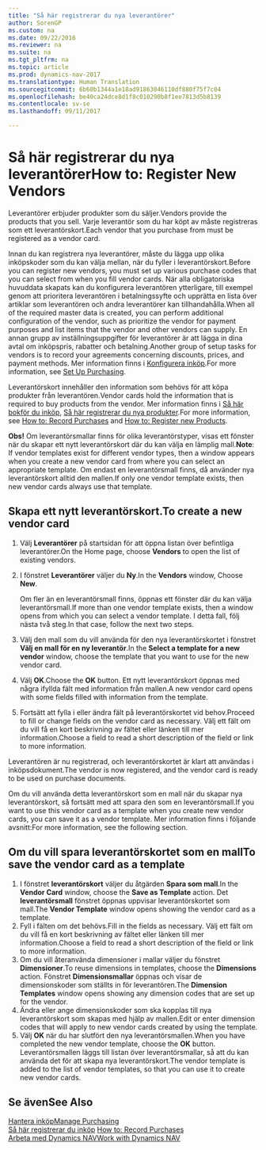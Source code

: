 ```yaml
---
title: "Så här registrerar du nya leverantörer"
author: SorenGP
ms.custom: na
ms.date: 09/22/2016
ms.reviewer: na
ms.suite: na
ms.tgt_pltfrm: na
ms.topic: article
ms.prod: dynamics-nav-2017
ms.translationtype: Human Translation
ms.sourcegitcommit: 6b60b1344a1e18ad91863046110df880f75f7c04
ms.openlocfilehash: be40ca24dce8d1f8c010290b8f1ee7813d5b8139
ms.contentlocale: sv-se
ms.lasthandoff: 09/11/2017

---
```


# <a name="how-to-register-new-vendors"></a><span data-ttu-id="69195-102">Så här registrerar du nya leverantörer</span><span class="sxs-lookup"><span data-stu-id="69195-102">How to: Register New Vendors</span></span>
<span data-ttu-id="69195-103">Leverantörer erbjuder produkter som du säljer.</span><span class="sxs-lookup"><span data-stu-id="69195-103">Vendors provide the products that you sell.</span></span> <span data-ttu-id="69195-104">Varje leverantör som du har köpt av måste registreras som ett leverantörskort.</span><span class="sxs-lookup"><span data-stu-id="69195-104">Each vendor that you purchase from must be registered as a vendor card.</span></span>

<span data-ttu-id="69195-105">Innan du kan registrera nya leverantörer, måste du lägga upp olika inköpskoder som du kan välja mellan, när du fyller i leverantörskort.</span><span class="sxs-lookup"><span data-stu-id="69195-105">Before you can register new vendors, you must set up various purchase codes that you can select from when you fill vendor cards.</span></span> <span data-ttu-id="69195-106">När alla obligatoriska huvuddata skapats kan du konfigurera leverantören ytterligare, till exempel genom att prioritera leverantören i betalningssyfte och upprätta en lista över artiklar som leverantören och andra leverantörer kan tillhandahålla.</span><span class="sxs-lookup"><span data-stu-id="69195-106">When all of the required master data is created, you can perform additional configuration of the vendor, such as prioritize the vendor for payment purposes and list items that the vendor and other vendors can supply.</span></span> <span data-ttu-id="69195-107">En annan grupp av inställningsuppgifter för leverantörer är att lägga in dina avtal om inköpspris, rabatter och betalning.</span><span class="sxs-lookup"><span data-stu-id="69195-107">Another group of setup tasks for vendors is to record your agreements concerning discounts, prices, and payment methods.</span></span> <span data-ttu-id="69195-108">Mer information finns i [Konfigurera inköp](purchasing-setup-purchasing.md).</span><span class="sxs-lookup"><span data-stu-id="69195-108">For more information, see [Set Up Purchasing](purchasing-setup-purchasing.md).</span></span>

<span data-ttu-id="69195-109">Leverantörskort innehåller den information som behövs för att köpa produkter från leverantören.</span><span class="sxs-lookup"><span data-stu-id="69195-109">Vendor cards hold the information that is required to buy products from the vendor.</span></span> <span data-ttu-id="69195-110">Mer information finns i [Så här bokför du inköp](purchasing-how-record-purchases.md), [Så här registrerar du nya produkter](inventory-how-register-new-products.md).</span><span class="sxs-lookup"><span data-stu-id="69195-110">For more information, see [How to: Record Purchases](purchasing-how-record-purchases.md) and [How to: Register new Products](inventory-how-register-new-products.md).</span></span>

<span data-ttu-id="69195-111">**Obs!** Om leverantörsmallar finns för olika leverantörstyper, visas ett fönster när du skapar ett nytt leverantörskort där du kan välja en lämplig mall.</span><span class="sxs-lookup"><span data-stu-id="69195-111">**Note**: If vendor templates exist for different vendor types, then a window appears when you create a new vendor card from where you can select an appropriate template.</span></span> <span data-ttu-id="69195-112">Om endast en leverantörsmall finns, då använder nya leverantörskort alltid den mallen.</span><span class="sxs-lookup"><span data-stu-id="69195-112">If only one vendor template exists, then new vendor cards always use that template.</span></span>

## <a name="to-create-a-new-vendor-card"></a><span data-ttu-id="69195-113">Skapa ett nytt leverantörskort.</span><span class="sxs-lookup"><span data-stu-id="69195-113">To create a new vendor card</span></span>
1. <span data-ttu-id="69195-114">Välj **Leverantörer** på startsidan för att öppna listan över befintliga leverantörer.</span><span class="sxs-lookup"><span data-stu-id="69195-114">On the Home page, choose **Vendors** to open the list of existing vendors.</span></span>  
2. <span data-ttu-id="69195-115">I fönstret **Leverantörer** väljer du **Ny**.</span><span class="sxs-lookup"><span data-stu-id="69195-115">In the **Vendors** window, Choose **New**.</span></span>

    <span data-ttu-id="69195-116">Om fler än en leverantörsmall finns, öppnas ett fönster där du kan välja leverantörsmall.</span><span class="sxs-lookup"><span data-stu-id="69195-116">If more than one vendor template exists, then a window opens from which you can select a vendor template.</span></span> <span data-ttu-id="69195-117">I detta fall, följ nästa två steg.</span><span class="sxs-lookup"><span data-stu-id="69195-117">In that case, follow the next two steps.</span></span>
3. <span data-ttu-id="69195-118">Välj den mall som du vill använda för den nya leverantörskortet i fönstret **Välj en mall för en ny leverantör**.</span><span class="sxs-lookup"><span data-stu-id="69195-118">In the **Select a template for a new vendor** window, choose the template that you want to use for the new vendor card.</span></span>
4. <span data-ttu-id="69195-119">Välj **OK**.</span><span class="sxs-lookup"><span data-stu-id="69195-119">Choose the **OK** button.</span></span> <span data-ttu-id="69195-120">Ett nytt leverantörskort öppnas med några ifyllda fält med information från mallen.</span><span class="sxs-lookup"><span data-stu-id="69195-120">A new vendor card opens with some fields filled with information from the template.</span></span>
5. <span data-ttu-id="69195-121">Fortsätt att fylla i eller ändra fält på leverantörskortet vid behov.</span><span class="sxs-lookup"><span data-stu-id="69195-121">Proceed to fill or change fields on the vendor card as necessary.</span></span> <span data-ttu-id="69195-122">Välj ett fält om du vill få en kort beskrivning av fältet eller länken till mer information.</span><span class="sxs-lookup"><span data-stu-id="69195-122">Choose a field to read a short description of the field or link to more information.</span></span>

<span data-ttu-id="69195-123">Leverantören är nu registrerad, och leverantörskortet är klart att användas i inköpsdokument.</span><span class="sxs-lookup"><span data-stu-id="69195-123">The vendor is now registered, and the vendor card is ready to be used on purchase documents.</span></span>

<span data-ttu-id="69195-124">Om du vill använda detta leverantörskort som en mall när du skapar nya leverantörskort, så fortsätt med att spara den som en leverantörsmall.</span><span class="sxs-lookup"><span data-stu-id="69195-124">If you want to use this vendor card as a template when you create new vendor cards, you can save it as a vendor template.</span></span> <span data-ttu-id="69195-125">Mer information finns i följande avsnitt:</span><span class="sxs-lookup"><span data-stu-id="69195-125">For more information, see the following section.</span></span>

## <a name="to-save-the-vendor-card-as-a-template"></a><span data-ttu-id="69195-126">Om du vill spara leverantörskortet som en mall</span><span class="sxs-lookup"><span data-stu-id="69195-126">To save the vendor card as a template</span></span>
1. <span data-ttu-id="69195-127">I fönstret **leverantörskort** väljer du åtgärden **Spara som mall**.</span><span class="sxs-lookup"><span data-stu-id="69195-127">In the **Vendor Card** window, choose the **Save as Template** action.</span></span> <span data-ttu-id="69195-128">Det **leverantörsmall** fönstret öppnas uppvisar leverantörskortet som mall.</span><span class="sxs-lookup"><span data-stu-id="69195-128">The **Vendor Template** window opens showing the vendor card as a template.</span></span>
2. <span data-ttu-id="69195-129">Fyll i fälten om det behövs.</span><span class="sxs-lookup"><span data-stu-id="69195-129">Fill in the fields as necessary.</span></span> <span data-ttu-id="69195-130">Välj ett fält om du vill få en kort beskrivning av fältet eller länken till mer information.</span><span class="sxs-lookup"><span data-stu-id="69195-130">Choose a field to read a short description of the field or link to more information.</span></span>
3. <span data-ttu-id="69195-131">Om du vill återanvända dimensioner i mallar väljer du fönstret **Dimensioner**.</span><span class="sxs-lookup"><span data-stu-id="69195-131">To reuse dimensions in templates, choose the **Dimensions** action.</span></span> <span data-ttu-id="69195-132">Fönstret **Dimensionsmallar** öppnas och visar de dimensionskoder som ställts in för leverantören.</span><span class="sxs-lookup"><span data-stu-id="69195-132">The **Dimension Templates** window opens showing any dimension codes that are set up for the vendor.</span></span>
4. <span data-ttu-id="69195-133">Ändra eller ange dimensionskoder som ska kopplas till nya leverantörskort som skapas med hjälp av mallen.</span><span class="sxs-lookup"><span data-stu-id="69195-133">Edit or enter dimension codes that will apply to new vendor cards created by using the template.</span></span>
5. <span data-ttu-id="69195-134">Välj **OK** när du har slutfört den nya leverantörsmallen.</span><span class="sxs-lookup"><span data-stu-id="69195-134">When you have completed the new vendor template, choose the **OK** button.</span></span> <span data-ttu-id="69195-135">Leverantörsmallen läggs till listan över leverantörsmallar, så att du kan använda det för att skapa nya leverantörskort.</span><span class="sxs-lookup"><span data-stu-id="69195-135">The vendor template is added to the list of vendor templates, so that you can use it to create new vendor cards.</span></span>

## <a name="see-also"></a><span data-ttu-id="69195-136">Se även</span><span class="sxs-lookup"><span data-stu-id="69195-136">See Also</span></span>
[<span data-ttu-id="69195-137">Hantera inköp</span><span class="sxs-lookup"><span data-stu-id="69195-137">Manage Purchasing</span></span>](purchasing-manage-purchasing.md)  
<span data-ttu-id="69195-138">[Så här registrerar du inköp](purchasing-how-record-purchases.md) </span><span class="sxs-lookup"><span data-stu-id="69195-138">[How to: Record Purchases](purchasing-how-record-purchases.md) </span></span>  
[<span data-ttu-id="69195-139">Arbeta med Dynamics NAV</span><span class="sxs-lookup"><span data-stu-id="69195-139">Work with Dynamics NAV</span></span>](ui-work-product.md)

